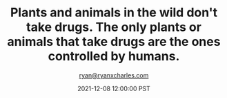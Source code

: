 ---
title: Plants and animals in the wild don't take drugs. The only plants or animals that take drugs are the ones controlled by humans.
author: "ryan@ryanxcharles.com"
date: 2021-12-08 12:00:00 PST
type: aphorism
---